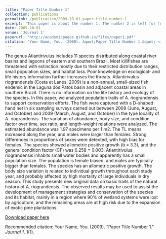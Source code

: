 ```yaml
---
title: "Paper Title Number 1"
collection: publications
permalink: /publication/2009-10-01-paper-title-number-1
excerpt: 'This paper is about the number 1. The number 2 is left for future work.'
date: 2009-10-01
venue: 'Journal 1'
paperurl: 'http://academicpages.github.io/files/paper1.pdf'
citation: 'Your Name, You. (2009). &quot;Paper Title Number 1.&quot; <i>Journal 1</i>. 1(1).'
---
```

The genus Atlantirivulus includes 11 species distributed along coastal river basins and lagoons of eastern and southern Brazil. Most killifishes are threatened with extinction mostly due to their restricted distribution ranges, small population sizes, and habitat loss. Poor knowledge on ecological- and life history information further increases the threats. Atlantirivulus riograndensis (Costa et Lanés, 2009) is a non-annual, small-sized fish endemic in the Laguna dos Patos basin and adjacent coastal areas in southern Brazil. There is no information on the life history and ecology of the species. In this paper, we analyzed population traits of A. riograndensis to support conservation efforts. The fish were captured with a D-shaped hand net in six sampling surveys carried out between 2008 (June, August, and October) and 2009 (March, August, and October) in the type locality of A. riograndensis. The variation of abundance, body size, and condition factor over time, sex ratio, and length–weight relations were analyzed. The estimated abundance was 1.97 specimens per 1 m2. The TL means increased along the year, and males were larger than females. Strong differences in proportions of sexes were detected, with high bias for females. The species showed allometric positive growth (b = 3.3), and the general condition factor (CF) was 0.258 ± 0.003. Atlantirivulus riograndensis inhabits small water bodies and apparently has a small population size. The population is female biased, and males are typically bigger than females. The species has an allometric positive growth. The body size variation is related to individual growth throughout each study year, and probably affected by high mortality of large individuals in dry season. This study presents new original data on basic traits of the natural history of A. riograndensis. The observed results may be used to assist the development of management strategies and conservation of the species and its habitat, mainly in a region where 90% of wetland systems were lost by agriculture, and the remaining areas are at high risk due to the expansion of exotic pine plantations.

[Download paper here](http://academicpages.github.io/files/paper1.pdf)

Recommended citation: Your Name, You. (2009). "Paper Title Number 1." <i>Journal 1</i>. 1(1).
